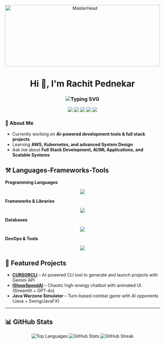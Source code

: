 <p align="center">
  <img src="https://media4.giphy.com/media/v1.Y2lkPTc5MGI3NjExaHV4bjdpeWl3OGFzOXQ5b2dxcXl1bDltdWZ4bDZmaXUwMXh1M20wdCZlcD12MV9pbnRlcm5hbF9naWZfYnlfaWQmY3Q9Zw/G2cpDFcKzAPMScb0MC/giphy.gif" 
       alt="MasterHead" 
       style="width:100%; height:200px; object-fit:cover;" />
</p>

<h1 align="center">Hi 👋, I'm Rachit Pednekar</h1>

<h3 align="center">
  <img src="https://readme-typing-svg.herokuapp.com?font=Fira+Code&pause=1000&center=true&vCenter=true&color=00C7FF&width=500&lines=Software+Engineer;Full+Stack+Developer;AI+Enthusiast;Problem+Solver" alt="Typing SVG" />
</h3>

<p align="center">
  <a href="mailto:rachitpednekar7@gmail.com"><img src="https://img.shields.io/badge/Gmail-D14836?style=for-the-badge&logo=gmail&logoColor=white"/></a>
  <a href="https://linkedin.com/in/rachitrajeshpednekar" target="_blank"><img src="https://img.shields.io/badge/LinkedIn-0077B5?style=for-the-badge&logo=linkedin&logoColor=white"/></a>
  <a href="https://x.com/PednekarRachit" target="_blank"><img src="https://img.shields.io/badge/Twitter-1DA1F2?style=for-the-badge&logo=twitter&logoColor=white"/></a>
  <a href="https://leetcode.com/u/RAC7/" target="_blank"><img src="https://img.shields.io/badge/LeetCode-FFA116?style=for-the-badge&logo=leetcode&logoColor=black"/></a>
  <a href="https://github.com/racCC" target="_blank"><img src="https://img.shields.io/badge/GitHub-100000?style=for-the-badge&logo=github&logoColor=white"/></a>
</p>


### 🔭 About Me
- Currently working on **AI-powered development tools & full stack projects**  
- Learning **AWS, Kubernetes, and advanced System Design**  
- Ask me about **Full Stack Development, AI/ML Applications, and Scalable Systems**  

## ⚒️ Languages-Frameworks-Tools

**Programming Languages**  
<p align="center">
  <img src="https://skillicons.dev/icons?i=java,python,cpp,javascript,typescript,html,css" />
</p>

**Frameworks & Libraries**  
<p align="center">
  <img src="https://skillicons.dev/icons?i=react,nextjs,nodejs,express,flask,tailwind,prisma,redux" />
</p>

**Databases**  
<p align="center">
  <img src="https://skillicons.dev/icons?i=mysql,postgres,mongodb" />
</p>

**DevOps & Tools**  
<p align="center">
  <img src="https://skillicons.dev/icons?i=docker,git,github,aws,kubernetes,firebase,prometheus,grafana,nginx,redis,kafka,jenkins" />
</p>

## 🚀 Featured Projects
- **[CURSORCLI](https://github.com/racCC/CURSORCLI)** – AI-powered CLI tool to generate and launch projects with Gemini API  
- **[IShowSpeedAI](https://github.com/racCC/IShowSpeedAI)** – Chaotic high-energy chatbot with animated UI (Streamlit + GPT-4o)  
- **Java Warzone Simulator** – Turn-based combat game with AI opponents (Java + Swing/JavaFX)  

---

## 📊 GitHub Stats
<p align="center">
  <img src="https://github-readme-stats.vercel.app/api/top-langs?username=racCC&show_icons=true&theme=tokyonight&layout=compact" alt="Top Languages" />
  <img src="https://github-readme-stats.vercel.app/api?username=racCC&show_icons=true&theme=tokyonight" alt="GitHub Stats" />
  <img src="https://github-readme-streak-stats.herokuapp.com/?user=racCC&theme=tokyonight" alt="GitHub Streak" />
</p>
